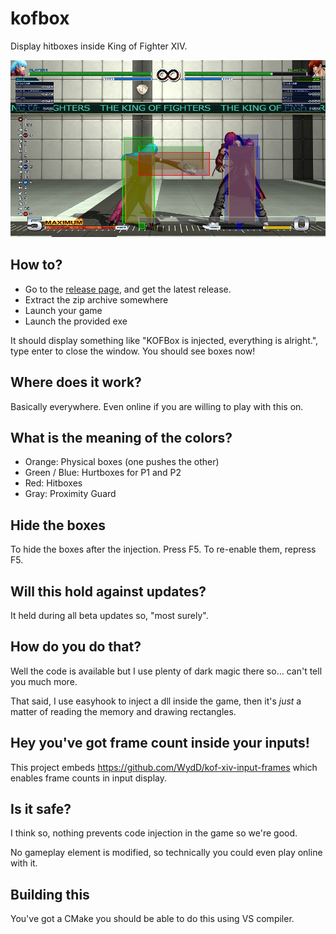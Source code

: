 # kofbox

Display hitboxes inside King of Fighter XIV.

![](result.png?raw=true)

## How to?

* Go to the [release page](https://github.com/WydD/kofbox/releases), and get the latest release.
* Extract the zip archive somewhere
* Launch your game
* Launch the provided exe

It should display something like "KOFBox is injected, everything is alright.", type enter to close the window. 
You should see boxes now!

## Where does it work?
Basically everywhere. Even online if you are willing to play with this on.

## What is the meaning of the colors?
* Orange: Physical boxes (one pushes the other)
* Green / Blue: Hurtboxes for P1 and P2
* Red: Hitboxes
* Gray: Proximity Guard

## Hide the boxes
To hide the boxes after the injection. Press F5. To re-enable them, repress F5.

## Will this hold against updates?
It held during all beta updates so, "most surely".

## How do you do that?
Well the code is available but I use plenty of dark magic there so... can't tell you much more.

That said, I use easyhook to inject a dll inside the game, then it's _just_ a matter of reading the memory and drawing 
rectangles.

## Hey you've got frame count inside your inputs!
This project embeds https://github.com/WydD/kof-xiv-input-frames which enables frame counts in input display. 

## Is it safe?
I think so, nothing prevents code injection in the game so we're good.

No gameplay element is modified, so technically you could even play online with it.

## Building this
You've got a CMake you should be able to do this using VS compiler.
